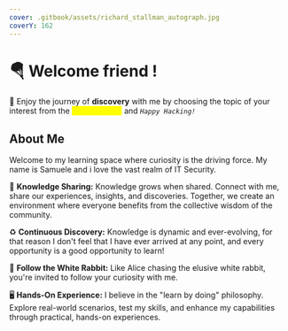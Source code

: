 ```yaml
---
cover: .gitbook/assets/richard_stallman_autograph.jpg
coverY: 162
---
```


# 🪂 Welcome friend !

:cookie: Enjoy the journey of **discovery** with me by choosing the topic of your interest from the <mark style="color:yellow;">sidebar menu</mark>  and _`Happy Hacking!`_

## About Me

Welcome to my learning space where curiosity is the driving force. My name is Samuele and i love the vast realm of IT Security.

🤝 **Knowledge Sharing:** Knowledge grows when shared. Connect with me, share our experiences, insights, and discoveries. Together, we create an environment where everyone benefits from the collective wisdom of the community.

:recycle: **Continuous Discovery:** Knowledge is dynamic and ever-evolving, for that reason I don't feel that I have ever arrived at any point, and every opportunity is a good opportunity to learn!

🐇 **Follow the White Rabbit:** Like Alice chasing the elusive white rabbit, you're invited to follow your curiosity with me.

🖥️ **Hands-On Experience:** I believe in the "learn by doing" philosophy. Explore real-world scenarios, test my skills, and enhance my capabilities through practical, hands-on experiences.
